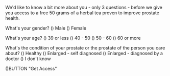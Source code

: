We'd like to know a bit more about you - only 3 questions - before we give you access to a free 50 grams of a herbal tea proven to improve prostate health.

What's your gender? () Male () Female

What's your age? () 39 or less () 40 - 50 () 50 - 60 () 60 or more

What's the condition of your prostate or the prostate of the person you care about? () Healthy () Enlarged - self diagnosed () Enlarged - diagnosed by a doctor () I don't know

()BUTTON "Get Access"
